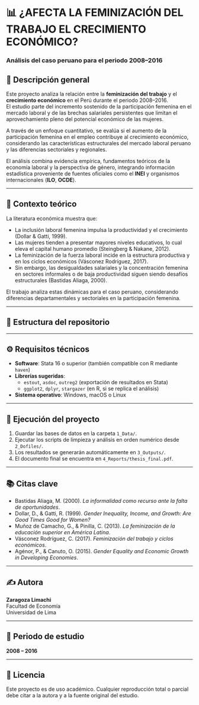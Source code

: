 # 📊 ¿AFECTA LA FEMINIZACIÓN DEL TRABAJO EL CRECIMIENTO ECONÓMICO?  
### Análisis del caso peruano para el periodo 2008–2016

## 🧩 Descripción general
Este proyecto analiza la relación entre la **feminización del trabajo** y el **crecimiento económico** en el Perú durante el periodo 2008–2016.  
El estudio parte del incremento sostenido de la participación femenina en el mercado laboral y de las brechas salariales persistentes que limitan el aprovechamiento pleno del potencial económico de las mujeres.

A través de un enfoque cuantitativo, se evalúa si el aumento de la participación femenina en el empleo contribuye al crecimiento económico, considerando las características estructurales del mercado laboral peruano y las diferencias sectoriales y regionales.

El análisis combina evidencia empírica, fundamentos teóricos de la economía laboral y la perspectiva de género, integrando información estadística proveniente de fuentes oficiales como el **INEI** y organismos internacionales (**ILO**, **OCDE**).

---

## 🧠 Contexto teórico
La literatura económica muestra que:
- La inclusión laboral femenina impulsa la productividad y el crecimiento (Dollar & Gatti, 1999).  
- Las mujeres tienden a presentar mayores niveles educativos, lo cual eleva el capital humano promedio (Steingberg & Nakane, 2012).  
- La feminización de la fuerza laboral incide en la estructura productiva y en los ciclos económicos (Vásconez Rodríguez, 2017).  
- Sin embargo, las desigualdades salariales y la concentración femenina en sectores informales o de baja productividad siguen siendo desafíos estructurales (Bastidas Aliaga, 2000).  

El trabajo analiza estas dinámicas para el caso peruano, considerando diferencias departamentales y sectoriales en la participación femenina.

---

## 🧮 Estructura del repositorio


---

## ⚙️ Requisitos técnicos
- **Software**: Stata 16 o superior (también compatible con R mediante `haven`)  
- **Librerías sugeridas**:  
  - `estout`, `asdoc`, `outreg2` (exportación de resultados en Stata)  
  - `ggplot2`, `dplyr`, `stargazer` (en R, si se replica el análisis)  
- **Sistema operativo**: Windows, macOS o Linux  

---

## 🧾 Ejecución del proyecto
1. Guardar las bases de datos en la carpeta `1_Data/`.  
2. Ejecutar los scripts de limpieza y análisis en orden numérico desde `2_Dofiles/`.  
3. Los resultados se generarán automáticamente en `3_Outputs/`.  
4. El documento final se encuentra en `4_Reports/thesis_final.pdf`.  

---

## 📚 Citas clave
- Bastidas Aliaga, M. (2000). *La informalidad como recurso ante la falta de oportunidades*.  
- Dollar, D., & Gatti, R. (1999). *Gender Inequality, Income, and Growth: Are Good Times Good for Women?*  
- Muñoz de Camacho, G., & Pinilla, C. (2013). *La feminización de la educación superior en América Latina*.  
- Vásconez Rodríguez, C. (2017). *Feminización del trabajo y ciclos económicos*.  
- Agénor, P., & Canuto, O. (2015). *Gender Equality and Economic Growth in Developing Economies*.  

---

## ✍️ Autora
**Zaragoza Limachi**  
Facultad de Economía  
Universidad de Lima  

---

## 📅 Periodo de estudio
**2008 – 2016**

---

## 🧾 Licencia
Este proyecto es de uso académico. Cualquier reproducción total o parcial debe citar a la autora y a la fuente original del estudio.

